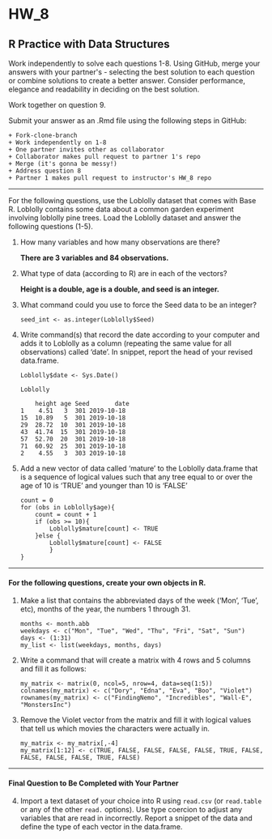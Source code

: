 # HW_8
## R Practice with Data Structures

Work independently to solve each questions 1-8. Using GitHub, merge your answers with your partner's - selecting the best solution to each question or combine solutions to create a better answer.  Consider performance, elegance and readability in deciding on the best solution.

Work together on question 9.

Submit your answer as an .Rmd file using the following steps in GitHub:  

    + Fork-clone-branch 
    + Work independently on 1-8  
    + One partner invites other as collaborator  
    + Collaborator makes pull request to partner 1's repo  
    + Merge (it's gonna be messy!)  
    + Address question 8 
    + Partner 1 makes pull request to instructor's HW_8 repo  

***
For the following questions, use the Loblolly dataset that comes with Base R. Loblolly contains some data about a common garden experiment involving loblolly pine trees. Load the Loblolly dataset and answer the following questions (1-5).

1.  How many variables and how many observations are there?

    __There are 3 variables and 84 observations.__

2.  What type of data (according to R) are in each of the vectors?

    __Height is a double, age is a double, and seed is an integer.__  
    
3.  What command could you use to force the Seed data to be an integer?

    `seed_int <- as.integer(Loblolly$Seed)`
    
4.  Write command(s) that record the date according to your computer and
    adds it to Loblolly as a column (repeating the same value for all
    observations) called ‘date’. In snippet, report the head of your
    revised data.frame.
    
    `Loblolly$date <- Sys.Date()`
    ```
    Loblolly
    
        height age Seed       date
    1    4.51   3  301 2019-10-18
    15  10.89   5  301 2019-10-18
    29  28.72  10  301 2019-10-18
    43  41.74  15  301 2019-10-18
    57  52.70  20  301 2019-10-18
    71  60.92  25  301 2019-10-18
    2    4.55   3  303 2019-10-18
    ```

5.  Add a new vector of data called ‘mature’ to the Loblolly data.frame
    that is a sequence of logical values such that any tree equal to or
    over the age of 10 is ‘TRUE’ and younger than 10 is ‘FALSE’
    
    ```
    count = 0
    for (obs in Loblolly$age){
        count = count + 1
        if (obs >= 10){
            Loblolly$mature[count] <- TRUE
        }else {
            Loblolly$mature[count] <- FALSE
            }
    }
    ```

------------------------------------------------------------------------
#### For the following questions, create your own objects in R.

1.  Make a list that contains the abbreviated days of the week (‘Mon’,
    ‘Tue’, etc), months of the year, the numbers 1 through 31.
    
    ```
    months <- month.abb
    weekdays <- c("Mon", "Tue", "Wed", "Thu", "Fri", "Sat", "Sun")
    days <- (1:31)
    my_list <- list(weekdays, months, days) 
    ```
    
2.  Write a command that will create a matrix with 4 rows and 5 columns
    and fill it as follows:
    
    ```
    my_matrix <- matrix(0, ncol=5, nrow=4, data=seq(1:5))
    colnames(my_matrix) <- c("Dory", "Edna", "Eva", "Boo", "Violet")
    rownames(my_matrix) <- c("FindingNemo", "Incredibles", "Wall-E", "MonstersInc")
    ```
    

3. Remove the Violet vector from the matrix and fill it with logical values that tell us which movies the characters were actually in.

    ```
    my_matrix <- my_matrix[,-4]
    my_matrix[1:12] <- c(TRUE, FALSE, FALSE, FALSE, FALSE, TRUE, FALSE, FALSE, FALSE, FALSE, TRUE, FALSE)
    ```
    
***
#### Final Question to Be Completed with Your Partner
4. Import a text dataset of your choice into R using `read.csv` (or `read.table` or any of the other `read.` options). Use type coercion to adjust any variables that are read in incorrectly.  Report a snippet of the data and define the type of each vector in the data.frame.


